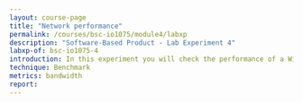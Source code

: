 ```yaml
---
layout: course-page
title: "Network performance"
permalink: /courses/bsc-io1075/module4/labxp
description: "Software-Based Product - Lab Experiment 4"
labxp-of: bsc-io1075-4
introduction: In this experiment you will check the performance of a WiFi connection
technique: Benchmark
metrics: bandwidth
report:
---
```


